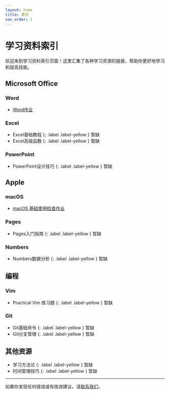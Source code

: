 ```yaml
---
layout: home
title: 首页
nav_order: 1
---
```


# 学习资料索引

欢迎来到学习资料索引页面！这里汇集了各种学习资源的链接，帮助你更好地学习和提高技能。

## Microsoft Office

### Word
- [Word作业](./Microsoft/Word/homework.html)

### Excel
- Excel基础教程 {: .label .label-yellow } 暂缺
- Excel高级函数 {: .label .label-yellow } 暂缺

### PowerPoint
- PowerPoint设计技巧 {: .label .label-yellow } 暂缺

## Apple

### macOS
- [macOS 基础使用检查作业](./Apple/MacOS/homework.html)

### Pages
- Pages入门指南 {: .label .label-yellow } 暂缺

### Numbers
- Numbers数据分析 {: .label .label-yellow } 暂缺

## 编程

### Vim
- Practical Vim 练习题 {: .label .label-yellow } 暂缺

### Git
- Git基础命令 {: .label .label-yellow } 暂缺
- Git分支管理 {: .label .label-yellow } 暂缺

## 其他资源

- 学习方法论 {: .label .label-yellow } 暂缺
- 时间管理技巧 {: .label .label-yellow } 暂缺

---

如果你发现任何错误或有改进建议，请[联系我们](mailto:sfoxzz@gmail.com)。

<!-- 最后更新日期：2024年10月10日 -->
